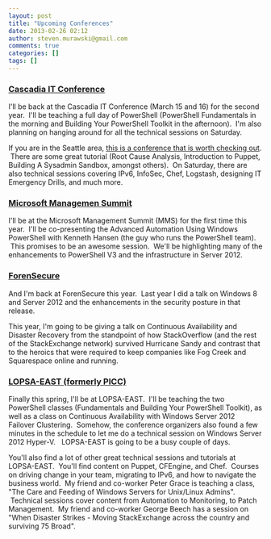 ```yaml
---
layout: post
title: "Upcoming Conferences"
date: 2013-02-26 02:12
author: steven.murawski@gmail.com
comments: true
categories: []
tags: []
---
```



### <a href="http://casitconf.org/casitconf13" target="_blank">Cascadia IT Conference</a>



<a href="https://casitconf.org/casitconf13" target="_blank"></a>


I'll be back at the Cascadia IT Conference (March 15 and 16) for the second year. &nbsp;I'll be teaching a full day of PowerShell (PowerShell Fundamentals in the morning and Building Your PowerShell Toolkit in the afternoon). &nbsp;I'm also planning on hanging around for all the technical sessions on Saturday.


If you are in the Seattle area, <a href="http://casitconf.org/casitconf13" target="_blank">this is a conference that is worth checking out</a>. &nbsp;There are some great tutorial (Root Cause Analysis, Introduction to Puppet, Building A Sysadmin Sandbox, amongst others). &nbsp;On Saturday, there are also technical sessions covering IPv6, InfoSec, Chef, Logstash, designing IT Emergency Drills, and much more.


### <a href="http://www.2013mms.com" target="_blank">Microsoft Managemen Summit</a><span style="font-size: 14px; font-weight: normal;"></span>



<a href="http://www.2013mms.com/" target="_blank"></a>


I'll be at the Microsoft Management Summit (MMS) for the first time this year. &nbsp;I'll be co-presenting the Advanced Automation Using Windows PowerShell with Kenneth Hansen (the guy who runs the PowerShell team). &nbsp;This promises to be an awesome session. &nbsp;We'll be highlighting many of the enhancements to PowerShell V3 and the infrastructure in Server 2012.


<a href="http://www.2013mms.com/" target="_blank"></a>


### <a href="http://forensecure.sat.iit.edu/" target="_blank">ForenSecure</a>



And I'm back at ForenSecure this year. &nbsp;Last year I did a talk on Windows 8 and Server 2012 and the enhancements in the security posture in that release.


This year, I'm going to be giving a talk on Continuous Availability and Disaster Recovery from the standpoint of how StackOverflow (and the rest of the StackExchange network) survived Hurricane Sandy and contrast that to the heroics that were required to keep companies like Fog Creek and Squarespace online and running.


### <a href="http://lopsa-east.org/2013/" target="_blank">LOPSA-EAST (formerly PICC)</a>



Finally this spring, I'll be at LOPSA-EAST. &nbsp;I'll be teaching the two PowerShell classes (Fundamentals and Building Your PowerShell Toolkit), as well as a class on Continuous Availability with Windows Server 2012 Failover Clustering. &nbsp;Somehow, the conference organizers also found a few minutes in the schedule to let me do a technical session on Windows Server 2012 Hyper-V. &nbsp; LOPSA-EAST is going to be a busy couple of days. &nbsp;


You'll also find a lot of other great technical sessions and tutorials at LOPSA-EAST. &nbsp;You'll find content on Puppet, CFEngine, and Chef. &nbsp;Courses on driving change in your team, migrating to IPv6, and how to navigate the business world. &nbsp;My friend and co-worker Peter Grace is teaching a class, "The Care and Feeding of Windows Servers for Unix/Linux Admins". &nbsp;Technical sessions cover content from Automation to Monitoring, to Patch Management. &nbsp;My friend and co-worker George Beech has a session on "When Disaster Strikes - Moving StackExchange across the country and surviving 75 Broad".



